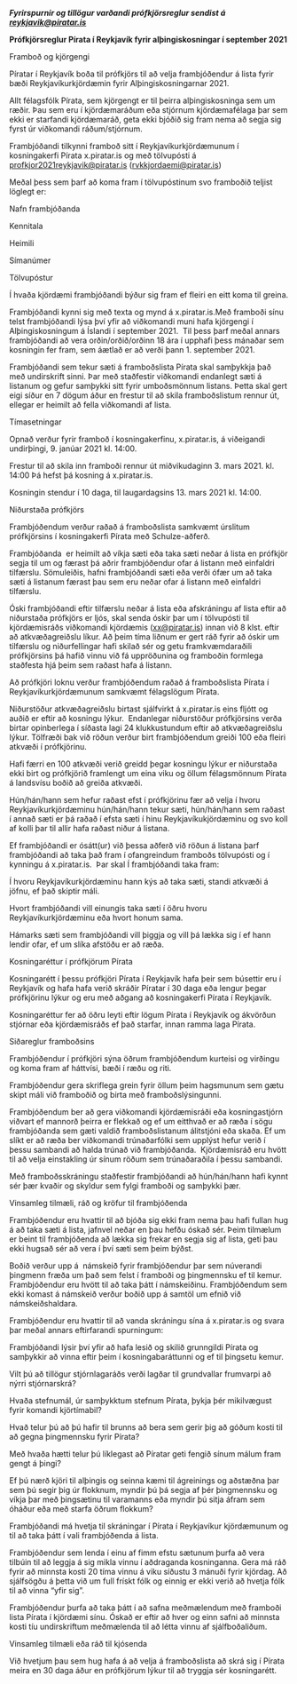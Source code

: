 ***Fyrirspurnir og tillögur varðandi prófkjörsreglur sendist á reykjavik@piratar.is***

**Prófkjörsreglur Pírata í Reykjavík fyrir alþingiskosningar í september 2021**

Framboð og kjörgengi

Píratar í Reykjavík boða til prófkjörs til að velja frambjóðendur á lista fyrir bæði Reykjavíkurkjördæmin fyrir Alþingiskosningarnar 2021.

Allt félagsfólk Pírata, sem kjörgengt er til þeirra alþingiskosninga sem um ræðir. Þau sem eru í kjördæmaráðum eða stjórnum kjördæmafélaga þar sem ekki er starfandi kjördæmaráð, geta ekki bjóðið sig fram nema að segja sig fyrst úr viðkomandi ráðum/stjórnum.

Frambjóðandi tilkynni framboð sitt í Reykjavíkurkjördæmunum í kosningakerfi Pírata x.piratar.is og með tölvupósti á profkjor2021reykjavik@piratar.is (rvkkjordaemi@piratar.is)

Meðal þess sem þarf að koma fram í tölvupóstinum svo framboðið teljist löglegt er:

Nafn frambjóðanda

Kennitala

Heimili

Símanúmer

Tölvupóstur

Í hvaða kjördæmi frambjóðandi býður sig fram ef fleiri en eitt koma til greina.

Frambjóðandi kynni sig með texta og mynd á x.piratar.is.Með framboði sínu telst frambjóðandi lýsa því yfir að viðkomandi muni hafa kjörgengi í Alþingiskosningum á Íslandi í september 2021.  Til þess þarf meðal annars frambjóðandi að vera orðin/orðið/orðinn 18 ára í upphafi þess mánaðar sem kosningin fer fram, sem áætlað er að verði þann 1. september 2021.

Frambjóðandi sem tekur sæti á framboðslista Pírata skal samþykkja það með undirskrift sinni. Þar með staðfestir viðkomandi endanlegt sæti á listanum og gefur samþykki sitt fyrir umboðsmönnum listans. Þetta skal gert eigi síður en 7 dögum áður en frestur til að skila framboðslistum rennur út, ellegar er heimilt að fella viðkomandi af lista.

Tímasetningar

Opnað verður fyrir framboð í kosningakerfinu, x.piratar.is, á viðeigandi undirþingi, 9. janúar 2021 kl. 14:00.

Frestur til að skila inn framboði rennur út miðvikudaginn 3. mars 2021. kl. 14:00 Þá hefst þá kosning á x.piratar.is.

Kosningin stendur í 10 daga, til laugardagsins 13. mars 2021 kl. 14:00.

Niðurstaða prófkjörs

Frambjóðendum verður raðað á framboðslista samkvæmt úrslitum prófkjörsins í kosningakerfi Pírata með Schulze-aðferð.

Frambjóðanda  er heimilt að víkja sæti eða taka sæti neðar á lista en prófkjör segja til um og færast þá aðrir frambjóðendur ofar á listann með einfaldri tilfærslu. Sömuleiðis, hafni frambjóðandi sæti eða verði ófær um að taka sæti á listanum færast þau sem eru neðar ofar á listann með einfaldri tilfærslu.

Óski frambjóðandi eftir tilfærslu neðar á lista eða afskráningu af lista eftir að niðurstaða prófkjörs er ljós, skal senda óskir þar um í tölvupósti til kjördæmisráðs viðkomandi kjördæmis (xx@piratar.is) innan við 8 klst. eftir að atkvæðagreiðslu líkur. Að þeim tíma liðnum er gert ráð fyrir að óskir um tilfærslu og niðurfellingar hafi skilað sér og getu framkvæmdaraðili prófkjörsins þá hafið vinnu við fá uppröðunina og framboðin formlega staðfesta hjá þeim sem raðast hafa á listann.

Að prófkjöri loknu verður frambjóðendum raðað á framboðslista Pírata í Reykjavíkurkjördæmunum samkvæmt félagslögum Pírata.

Niðurstöður atkvæðagreiðslu birtast sjálfvirkt á x.piratar.is eins fljótt og auðið er eftir að kosningu lýkur.  Endanlegar niðurstöður prófkjörsins verða birtar opinberlega í síðasta lagi 24 klukkustundum eftir að atkvæðagreiðslu lýkur. Tölfræði bak við röðun verður birt frambjóðendum greiði 100 eða fleiri atkvæði í prófkjörinu.

Hafi færri en 100 atkvæði verið greidd þegar kosningu lýkur er niðurstaða ekki birt og prófkjörið framlengt um eina viku og öllum félagsmönnum Pírata á landsvísu boðið að greiða atkvæði.

Hún/hán/hann sem hefur raðast efst í prófkjörinu fær að velja í hvoru Reykjavíkurkjördæminu hún/hán/hann tekur sæti, hún/hán/hann sem raðast í annað sæti er þá raðað í efsta sæti í hinu Reykjavíkukjördæminu og svo koll af kolli þar til allir hafa raðast niður á listana.

Ef frambjóðandi er ósátt(ur) við þessa aðferð við röðun á listana þarf frambjóðandi að taka það fram í ofangreindum framboðs tölvupósti og í kynningu á x.piratar.is.  Þar skal Í frambjóðandi taka fram:

Í hvoru Reykjavíkurkjördæminu hann kýs að taka sæti, standi atkvæði á jöfnu, ef það skiptir máli.

Hvort frambjóðandi vill einungis taka sæti í öðru hvoru Reykjavíkurkjördæminu eða hvort honum sama.

Hámarks sæti sem frambjóðandi vill þiggja og vill þá lækka sig í ef hann lendir ofar, ef um slíka afstöðu er að ræða.

Kosningaréttur í prófkjörum Pírata

Kosningarétt í þessu prófkjöri Pírata í Reykjavík hafa þeir sem búsettir eru í Reykjavík og hafa hafa verið skráðir Píratar í 30 daga eða lengur þegar prófkjörinu lýkur og eru með aðgang að kosningakerfi Pírata í Reykjavík.

Kosningaréttur fer að öðru leyti eftir lögum Pírata í Reykjavík og ákvörðun stjórnar eða kjördæmisráðs ef það starfar, innan ramma laga Pírata.

Siðareglur framboðsins

Frambjóðendur í prófkjöri sýna öðrum frambjóðendum kurteisi og virðingu og koma fram af háttvísi, bæði í ræðu og riti.

Frambjóðendur gera skriflega grein fyrir öllum þeim hagsmunum sem gætu skipt máli við framboðið og birta með framboðslýsingunni.

Frambjóðendum ber að gera viðkomandi kjördæmisráði eða kosningastjórn viðvart ef mannorð þeirra er flekkað og ef um eitthvað er að ræða í sögu frambjóðanda sem gæti valdið framboðslistanum álitstjóni eða skaða. Ef um slíkt er að ræða ber viðkomandi trúnaðarfólki sem upplýst hefur verið í þessu sambandi að halda trúnað við frambjóðanda.  Kjördæmisráð eru hvött til að velja einstakling úr sínum röðum sem trúnaðaraðila í þessu sambandi.

Með framboðsskráningu staðfestir frambjóðandi að hún/hán/hann hafi kynnt sér þær kvaðir og skyldur sem fylgi framboði og samþykki þær.

Vinsamleg tilmæli, ráð og kröfur til frambjóðenda

Frambjóðendur eru hvattir til að bjóða sig ekki fram nema þau hafi fullan hug á að taka sæti á lista, jafnvel neðar en þau hefðu óskað sér. Þeim tilmælum er beint til frambjóðenda að lækka sig frekar en segja sig af lista, geti þau ekki hugsað sér að vera í því sæti sem þeim býðst.

Boðið verður upp á  námskeið fyrir frambjóðendur þar sem núverandi þingmenn fræða um það sem felst í framboði og þingmennsku ef til kemur.  Frambjóðendur eru hvött til að taka þátt í námskeiðinu. Frambjóðendum sem ekki komast á námskeið verður boðið upp á samtöl um efnið við námskeiðshaldara.

Frambjóðendur eru hvattir til að vanda skráningu sína á x.piratar.is og svara þar meðal annars eftirfarandi spurningum:

Frambjóðandi lýsir því yfir að hafa lesið og skilið grunngildi Pírata og samþykkir að vinna eftir þeim í kosningabaráttunni og ef til þingsetu kemur.

Vilt þú að tillögur stjórnlagaráðs verði lagðar til grundvallar frumvarpi að nýrri stjórnarskrá?

Hvaða stefnumál, úr samþykktum stefnum Pírata, þykja þér mikilvægust fyrir komandi kjörtímabil?

Hvað telur þú að þú hafir til brunns að bera sem gerir þig að góðum kosti til að gegna þingmennsku fyrir Pírata?

Með hvaða hætti telur þú líklegast að Píratar geti fengið sínum málum fram gengt á þingi?

Ef þú nærð kjöri til alþingis og seinna kæmi til ágreinings og aðstæðna þar sem þú segir þig úr flokknum, myndir þú þá segja af þér þingmennsku og víkja þar með þingsætinu til varamanns eða myndir þú sitja áfram sem óháður eða með starfa öðrum flokkum?

Frambjóðandi má hvetja til skráningar í Pírata í Reykjavíkur kjördæmunum og til að taka þátt í vali frambjóðenda á lista.

Frambjóðendur sem lenda í einu af fimm efstu sætunum þurfa að vera tilbúin til að leggja á sig mikla vinnu í aðdraganda kosninganna. Gera má ráð fyrir að minnsta kosti 20 tíma vinnu á viku síðustu 3 mánuði fyrir kjördag. Að sjálfsögðu á þetta við um full frískt fólk og einnig er ekki verið að hvetja fólk til að vinna “yfir sig”.

Frambjóðendur þurfa að taka þátt í að safna meðmælendum með framboði lista Pírata í kjördæmi sínu. Óskað er eftir að hver og einn safni að minnsta kosti tíu undirskriftum meðmælenda til að létta vinnu af sjálfboðaliðum.

Vinsamleg tilmæli eða ráð til kjósenda

Við hvetjum þau sem hug hafa á að velja á framboðslista að skrá sig í Pírata meira en 30 daga áður en prófkjörum lýkur til að tryggja sér kosningarétt.
